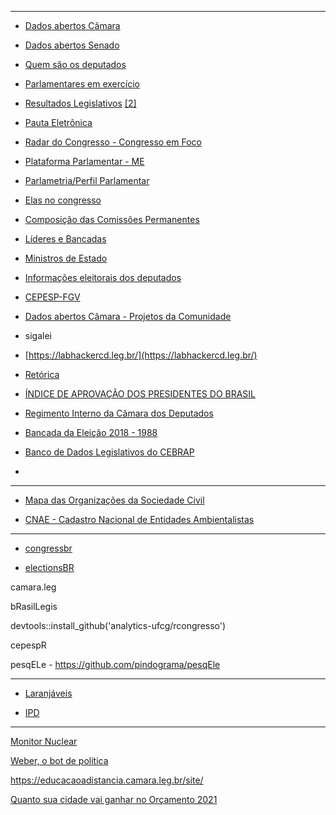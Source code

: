----------------------------

- [Dados abertos Câmara](https://dadosabertos.camara.leg.br/swagger/api.html)

- [Dados abertos Senado](https://www12.senado.leg.br/dados-abertos/conjuntos?grupo=projetos-e-materias&portal=legislativo) 

- [Quem são os deputados](https://www.camara.leg.br/deputados/quem-sao)

- [Parlamentares em exercício](https://www.congressonacional.leg.br/parlamentares/em-exercicio)

- [Resultados Legislativos](https://www.camara.leg.br/transparencia/resultados-legislativos?ano=2021#resultados-legislativos) [[2]](https://www.camara.leg.br/transparencia/resultados-legislativos)

- [Pauta Eletrônica](https://pauta.camara.leg.br/pautaeletronica/comissoes.html)  

- [Radar do Congresso - Congresso em Foco](https://radar.congressoemfoco.com.br/governismo/camara)

- [Plataforma Parlamentar - ME](http://transferenciasabertas.planejamento.gov.br/QvAJAXZfc/opendoc.htm?document=painelcidadao.qvw&lang=en-US&host=QVS%40srvbsaiasprd01&anonymous=true)

- [Parlametria/Perfil Parlamentar](https://perfil.parlametria.org/)

- [Elas no congresso](https://www.elasnocongresso.com.br/ranking)

- [Composição das Comissões Permanentes](https://www2.camara.leg.br/atividade-legislativa/comissoes/comissoes-permanentes/membros-de-todas-as-comissoes)

- [Líderes e Bancadas](https://www.camara.leg.br/deputados/bancada-atual)

- [Ministros de Estado](https://www.gov.br/planalto/pt-br/conheca-a-presidencia/ministros)

- [Informações eleitorais dos deputados](https://www2.camara.leg.br/deputados/pesquisa/informacoes-eleitorais)

- [CEPESP-FGV](https://cepespdata.io/)

- [Dados abertos Câmara - Projetos da Comunidade](https://dadosabertos.camara.leg.br/community/blogger.html)

- sigalei

- [https://labhackercd.leg.br/](https://labhackercd.leg.br/)

- [Retórica](https://github.com/davi-moreira/Retorica/blob/master/r/ExpAgendVMVA.R) 

- [ÍNDICE DE APROVAÇÃO DOS PRESIDENTES DO BRASIL](https://data.jota.info/aprovacao/)

- [Regimento Interno da Câmara dos Deputados](https://livraria.camara.leg.br/regimento-interno-21)

- [Bancada da Eleição 2018 - 1988](https://www.camara.leg.br/deputados/bancada-na-eleicao)

- [Banco de Dados Legislativos do CEBRAP](https://bancodedadoslegislativos.com.br/index.php)
- 
----------------------------

- [Mapa das Organizações da Sociedade Civil](https://mapaosc.ipea.gov.br/resultado-consulta.html)

- [CNAE - Cadastro Nacional de Entidades Ambientalistas](http://cnea.mma.gov.br/)

----------------------------

- [congressbr](https://github.com/duarteguilherme/congressbr)

- [electionsBR](http://electionsbr.com/)

camara.leg

bRasilLegis

devtools::install_github('analytics-ufcg/rcongresso')

cepespR

pesqELe - https://github.com/pindograma/pesqEle

----------------------------
- [Laranjáveis](https://escoladedados.org/tutoriais/laranjaveis-descobrindo-o-custo-por-voto-das-candidaturas/)

- [IPD](https://ipdquaest.com.br/)

----------------------------
[Monitor Nuclear](https://nucleo.jor.br/monitor/)

[Weber, o bot de política](https://twitter.com/weber_bot)

https://educacaoadistancia.camara.leg.br/site/

[Quanto sua cidade vai ganhar no Orçamento 2021](https://www.camara.leg.br/internet/agencia/infograficos-html5/veja-quanto-sua-cidade-vai-ganhar-no-orcamento-2021/index.html)
